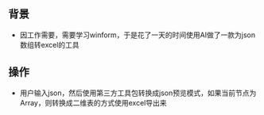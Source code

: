 ## 背景
- 因工作需要，需要学习winform，于是花了一天的时间使用AI做了一款为json数组转excel的工具

## 操作
- 用户输入json，然后使用第三方工具包转换成json预览模式，如果当前节点为Array，则转换成二维表的方式使用excel导出来